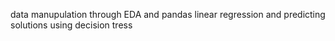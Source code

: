 data manupulation through EDA and pandas 
linear regression and predicting solutions using decision tress 
